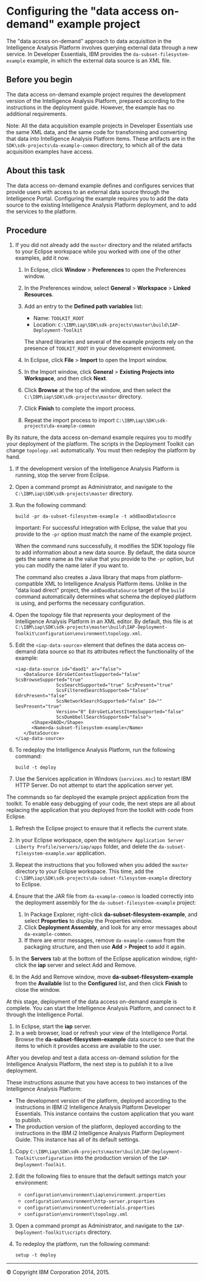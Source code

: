 Configuring the "data access on-demand" example project
=======================================================

The "data access on-demand" approach to data acquisition in the Intelligence Analysis Platform involves querying external data through a new service. In Developer Essentials, IBM provides the `da-subset-filesystem-example` example, in which the external data source is an XML file.

Before you begin
----------------

The data access on-demand example project requires the development version of the Intelligence Analysis Platform, prepared according to the instructions in the deployment guide. However, the example has no additional requirements.

Note: All the data acquisition example projects in Developer Essentials use the same XML data, and the same code for transforming and converting that data into Intelligence Analysis Platform items. These artifacts are in the `SDK\sdk-projects\da-example-common` directory, to which all of the data acquisition examples have access.

About this task
---------------

The data access on-demand example defines and configures services that provide users with access to an external data source through the Intelligence Portal. Configuring the example requires you to add the data source to the existing Intelligence Analysis Platform deployment, and to add the services to the platform.

Procedure
---------

1.  If you did not already add the `master` directory and the related artifacts to your Eclipse workspace while you worked with one of the other examples, add it now.
    1.  In Eclipse, click **Window** \> **Preferences** to open the Preferences window.
    2.  In the Preferences window, select **General** \> **Workspace** \> **Linked Resources**.
    3.  Add an entry to the **Defined path variables** list:

        -   Name: `TOOLKIT_ROOT`
        -   Location: `C:\IBM\iap\SDK\sdk-projects\master\build\IAP-Deployment-Toolkit`

        The shared libraries and several of the example projects rely on the presence of `TOOLKIT_ROOT` in your development environment.

    4.  In Eclipse, click **File** \> **Import** to open the Import window.
    5.  In the Import window, click **General** \> **Existing Projects into Workspace**, and then click **Next**.
    6.  Click **Browse** at the top of the window, and then select the `C:\IBM\iap\SDK\sdk-projects\master` directory.
    7.  Click **Finish** to complete the import process.
    8.  Repeat the import process to import `C:\IBM\iap\SDK\sdk-projects\da-example-common`

By its nature, the data access on-demand example requires you to modify your deployment of the platform. The scripts in the Deployment Toolkit can change `topology.xml` automatically. You must then redeploy the platform by hand.

1.  If the development version of the Intelligence Analysis Platform is running, stop the server from Eclipse.
2.  Open a command prompt as Administrator, and navigate to the `C:\IBM\iap\SDK\sdk-projects\master` directory.
3.  Run the following command:

    ``` {.pre .codeblock}
    build -pr da-subset-filesystem-example -t addDaodDataSource
    ```

    Important: For successful integration with Eclipse, the value that you provide to the `-pr` option must match the name of the example project.

    When the command runs successfully, it modifies the SDK topology file to add information about a new data source. By default, the data source gets the same name as the value that you provide to the `-pr` option, but you can modify the name later if you want to.

    The command also creates a Java library that maps from platform-compatible XML to Intelligence Analysis Platform items. Unlike in the "data load direct" project, the `addDaodDataSource` target of the `build` command automatically determines what schema the deployed platform is using, and performs the necessary configuration.

4.  Open the topology file that represents your deployment of the Intelligence Analysis Platform in an XML editor. By default, this file is at `C:\IBM\iap\SDK\sdk-projects\master\build\IAP-Deployment-Toolkit\configuration\environment\topology.xml`.
5.  Edit the `<iap-data-source>` element that defines the data access on-demand data source so that its attributes reflect the functionality of the example:

    ``` {.pre .codeblock}
    <iap-data-source id="daod1" ar="false">
       <DataSource EdrsGetContextSupported="false" ScsBrowseSupported="true"
                   ScsSearchSupported="true" ScsPresent="true"
                   ScsFilteredSearchSupported="false" EdrsPresent="false"
                   ScsNetworkSearchSupported="false" Id="" SesPresent="true"
                   Version="0" EdrsGetLatestItemsSupported="false"
                   ScsDumbbellSearchSupported="false">
          <Shape>DAOD</Shape>
          <Name>da-subset-filesystem-example</Name>
       </DataSource>
    </iap-data-source>
    ```

6.  To redeploy the Intelligence Analysis Platform, run the following command:

    ``` {.pre .codeblock}
    build -t deploy
    ```

7.  Use the Services application in Windows (`services.msc`) to restart IBM HTTP Server. Do not attempt to start the application server yet.

The commands so far deployed the example project application from the toolkit. To enable easy debugging of your code, the next steps are all about replacing the application that you deployed from the toolkit with code from Eclipse.

1.  Refresh the Eclipse project to ensure that it reflects the current state.
2.  In your Eclipse workspace, open the `WebSphere Application Server Liberty Profile/servers/iap/apps` folder, and delete the `da-subset-filesystem-example.war` application.
3.  Repeat the instructions that you followed when you added the `master` directory to your Eclipse workspace. This time, add the `C:\IBM\iap\SDK\sdk-projects\da-subset-filesystem-example` directory to Eclipse.
4.  Ensure that the JAR file from `da-example-common` is loaded correctly into the deployment assembly for the `da-subset-filesystem-example` project:
    1.  In Package Explorer, right-click **da-subset-filesystem-example**, and select **Properties** to display the Properties window.
    2.  Click **Deployment Assembly**, and look for any error messages about `da-example-common`.
    3.  If there are error messages, remove `da-example-common` from the packaging structure, and then use **Add** \> **Project** to add it again.

5.  In the **Servers** tab at the bottom of the Eclipse application window, right-click the **iap** server and select Add and Remove.
6.  In the Add and Remove window, move **da-subset-filesystem-example** from the **Available** list to the **Configured** list, and then click **Finish** to close the window.

At this stage, deployment of the data access on-demand example is complete. You can start the Intelligence Analysis Platform, and connect to it through the Intelligence Portal.

1.  In Eclipse, start the **iap** server.
2.  In a web browser, load or refresh your view of the Intelligence Portal. Browse the **da-subset-filesystem-example** data source to see that the items to which it provides access are available to the user.

After you develop and test a data access on-demand solution for the Intelligence Analysis Platform, the next step is to publish it to a live deployment.

These instructions assume that you have access to two instances of the Intelligence Analysis Platform:

-   The development version of the platform, deployed according to the instructions in IBM i2 Intelligence Analysis Platform Developer Essentials. This instance contains the custom application that you want to publish.
-   The production version of the platform, deployed according to the instructions in the IBM i2 Intelligence Analysis Platform Deployment Guide. This instance has all of its default settings.

1.  Copy `C:\IBM\iap\SDK\sdk-projects\master\build\IAP-Deployment-Toolkit\configuration` into the production version of the `IAP-Deployment-Toolkit`.
2.  Edit the following files to ensure that the default settings match your environment:
    -   `configuration\environment\iap\environment.properties`
    -   `configuration\environment\http-server.properties`
    -   `configuration\environment\credentials.properties`
    -   `configuration\environment\topology.xml`

3.  Open a command prompt as Administrator, and navigate to the `IAP-Deployment-Toolkit\scripts` directory.
4.  To redeploy the platform, run the following command:

    ``` {.pre .codeblock}
    setup -t deploy
    ```

* * * * *

© Copyright IBM Corporation 2014, 2015.



